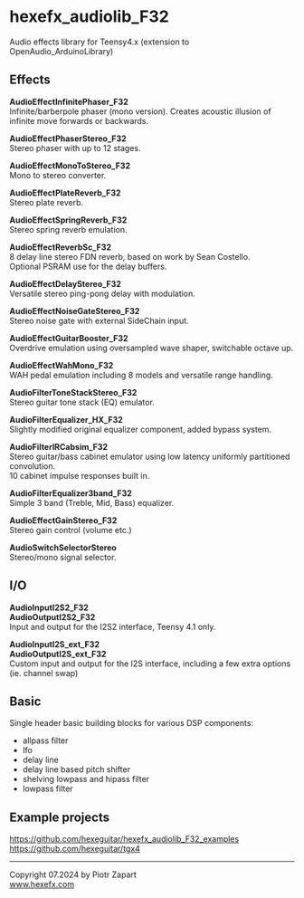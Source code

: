 # hexefx_audiolib_F32
Audio effects library for Teensy4.x (extension to OpenAudio_ArduinoLibrary)  

## Effects  
**AudioEffectInfinitePhaser_F32**  
Infinite/barberpole phaser (mono version). Creates acoustic illusion of infinite move forwards or backwards.  

**AudioEffectPhaserStereo_F32**  
Stereo phaser with up to 12 stages.  

**AudioEffectMonoToStereo_F32**  
Mono to stereo converter.  

**AudioEffectPlateReverb_F32**  
Stereo plate reverb.  

**AudioEffectSpringReverb_F32**  
Stereo spring reverb emulation.  

**AudioEffectReverbSc_F32**  
8 delay line stereo FDN reverb, based on work by Sean Costello.  
Optional PSRAM use for the delay buffers.  

**AudioEffectDelayStereo_F32**  
Versatile stereo ping-pong delay with modulation.  

**AudioEffectNoiseGateStereo_F32**  
Stereo noise gate with external SideChain input.  

**AudioEffectGuitarBooster_F32**  
Overdrive emulation using oversampled wave shaper, switchable octave up.  

**AudioEffectWahMono_F32**  
WAH pedal emulation including 8 models and versatile range handling.  

**AudioFilterToneStackStereo_F32**  
Stereo guitar tone stack (EQ) emulator.  

**AudioFilterEqualizer_HX_F32**  
Slightly modified original equalizer component, added bypass system.  

**AudioFilterIRCabsim_F32**  
Stereo guitar/bass cabinet emulator using low latency uniformly partitioned convolution.  
10 cabinet impulse responses built in.  

**AudioFilterEqualizer3band_F32**  
Simple 3 band (Treble, Mid, Bass) equalizer.  

**AudioEffectGainStereo_F32**  
Stereo gain control (volume etc.)  

**AudioSwitchSelectorStereo**  
Stereo/mono signal selector.  


## I/O  
**AudioInputI2S2_F32**  
**AudioOutputI2S2_F32**  
Input and output for the I2S2 interface, Teensy 4.1 only.  

**AudioInputI2S_ext_F32**  
**AudioOutputI2S_ext_F32**  
Custom input and output for the I2S interface, including a few extra options (ie. channel swap)  


## Basic  
Single header basic building blocks for various DSP components:  
- allpass filter  
- lfo  
- delay line  
- delay line based pitch shifter  
- shelving lowpass and hipass filter
- lowpass filter  

## Example projects  
https://github.com/hexeguitar/hexefx_audiolib_F32_examples
https://github.com/hexeguitar/tgx4

---  
Copyright 07.2024 by Piotr Zapart  
www.hexefx.com

